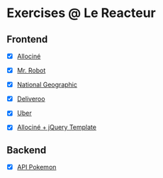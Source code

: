 # Exercises @ Le Reacteur

## Frontend

- [x] [Allociné](https://xaviercolombel.github.io/frontend/allocine/original/index.html)

- [x] [Mr. Robot](https://xaviercolombel.github.io/frontend/mrrobot/index.html)

- [x] [National Geographic](https://xaviercolombel.github.io/frontend/natgeo/index.html)

- [x] [Deliveroo](https://xaviercolombel.github.io/frontend/deliveroo/index.html)

- [x] [Uber](https://xaviercolombel.github.io/uber/frontend/index.html)

- [x] [Allociné + jQuery Template](https://xaviercolombel.github.io/frontend/allocine/template/index.html)

## Backend

- [x] [API Pokemon](https://xaviercolombel.github.io/backend/01/mon-premier-serveur-web)